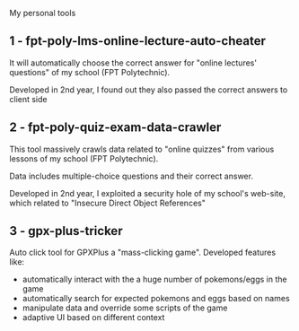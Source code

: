 My personal tools

## 1 - fpt-poly-lms-online-lecture-auto-cheater
It will automatically choose the correct answer for "online lectures' questions" of my school (FPT Polytechnic).

Developed in 2nd year, I found out they also passed the correct answers to client side

## 2 - fpt-poly-quiz-exam-data-crawler
This tool massively crawls data related to "online quizzes" from various lessons of my school (FPT Polytechnic).

Data includes multiple-choice questions and their correct answer.

Developed in 2nd year, I exploited a security hole of my school's web-site, which related to "Insecure Direct Object References"

## 3 - gpx-plus-tricker
Auto click tool for GPXPlus a "mass-clicking game".
Developed features like:
- automatically interact with the a huge number of pokemons/eggs in the game
- automatically search for expected pokemons and eggs based on names
- manipulate data and override some scripts of the game
- adaptive UI based on different context

